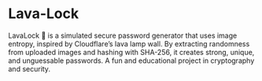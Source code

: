 # Lava-Lock
LavaLock 🔐 is a simulated secure password generator that uses image entropy, inspired by Cloudflare’s lava lamp wall. By extracting randomness from uploaded images and hashing with SHA-256, it creates strong, unique, and unguessable passwords. A fun and educational project in cryptography and security.
